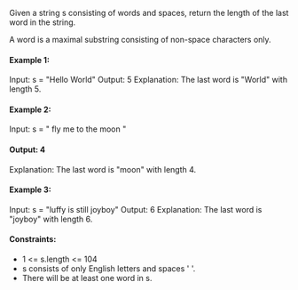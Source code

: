 Given a string s consisting of words and spaces, return the length of the last word in the string.

A word is a maximal substring consisting of non-space characters only.

 

#### Example 1:

Input: s = "Hello World"
Output: 5
Explanation: The last word is "World" with length 5.
#### Example 2:

Input: s = "   fly me   to   the moon  "
#### Output: 4
Explanation: The last word is "moon" with length 4.
#### Example 3:

Input: s = "luffy is still joyboy"
Output: 6
Explanation: The last word is "joyboy" with length 6.
 

#### Constraints:

- 1 <= s.length <= 104
- s consists of only English letters and spaces ' '.
- There will be at least one word in s.